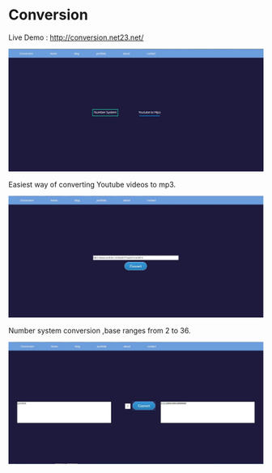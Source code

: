 # Conversion

Live Demo : http://conversion.net23.net/

![screenshot](https://github.com/shubham54/Conversion/blob/master/Images/screenshot1.JPG)

Easiest way of converting Youtube videos to mp3.

![screenshot](https://github.com/shubham54/Conversion/blob/master/Images/screenshot2.JPG)

Number system conversion ,base ranges from 2 to 36.

![screenshot](https://github.com/shubham54/Conversion/blob/master/Images/screenshot3.JPG)
